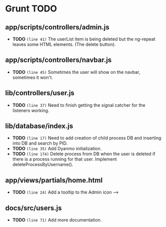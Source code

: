# Grunt TODO

## app/scripts/controllers/admin.js

-  **TODO** `(line 41)`  The userList item is being deleted but the ng-repeat leaves some HTML elements. (The delete button).

## app/scripts/controllers/navbar.js

-  **TODO** `(line 45)`  Sometimes the user will show on the navbar, sometimes it won't.

## lib/controllers/user.js

-  **TODO** `(line 37)`  Need to finish getting the signal catcher for the listeners working.

## lib/database/index.js

-  **TODO** `(line 17)`  Need to add creation of child process DB and inserting into DB and search by PID.
-  **TODO** `(line 35)`  Add Dyanmo initialization.
-  **TODO** `(line 174)`  Delete process from DB when the user is deleted if there is a process running for that user. Implement deleteProcessByUsername().

## app/views/partials/home.html

-  **TODO** `(line 24)`  Add a tooltip to the Admin icon -->

## docs/src/users.js

-  **TODO** `(line 71)`  Add more documentation.
